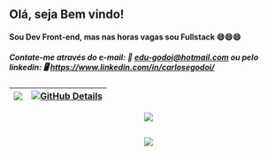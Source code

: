  ## Olá, seja Bem vindo!
 #### Sou Dev Front-end, mas nas horas vagas sou Fullstack 😄😄😄
 ##### Contate-me através do e-mail: 📧 edu-godoi@hotmail.com ou pelo linkedin: 🖥 https://www.linkedin.com/in/carlosegodoi/


 | ![](http://github-profile-summary-cards.vercel.app/api/cards/stats?username=carlosgodoi&theme=2077) | [![GitHub Details](http://github-profile-summary-cards.vercel.app/api/cards/profile-details?username=carlosgodoi&theme=2077)](https://github.com/vn7n24fzkq/github-profile-summary-cards) |  
 | ----------- | ----------- |

 <div align="center" >
<a href="https://skillicons.dev"   >
  <img src="https://skillicons.dev/icons?i=git,vscode,javascript,typescript,css,html,react,next,tailwind,sass,nodejs,express,docker,figma,github,jest,materialui,linux,postman,styledcomponents,vercel,vite,postgres"/>
</a>
  <br />

  </div>

##
   <div align="center" >
     <img src="https://github-profile-trophy.vercel.app/?username=isaac545454&row=1&column=6&theme=dracula&margin-w=15&margin-h=15"/>
  </div>


